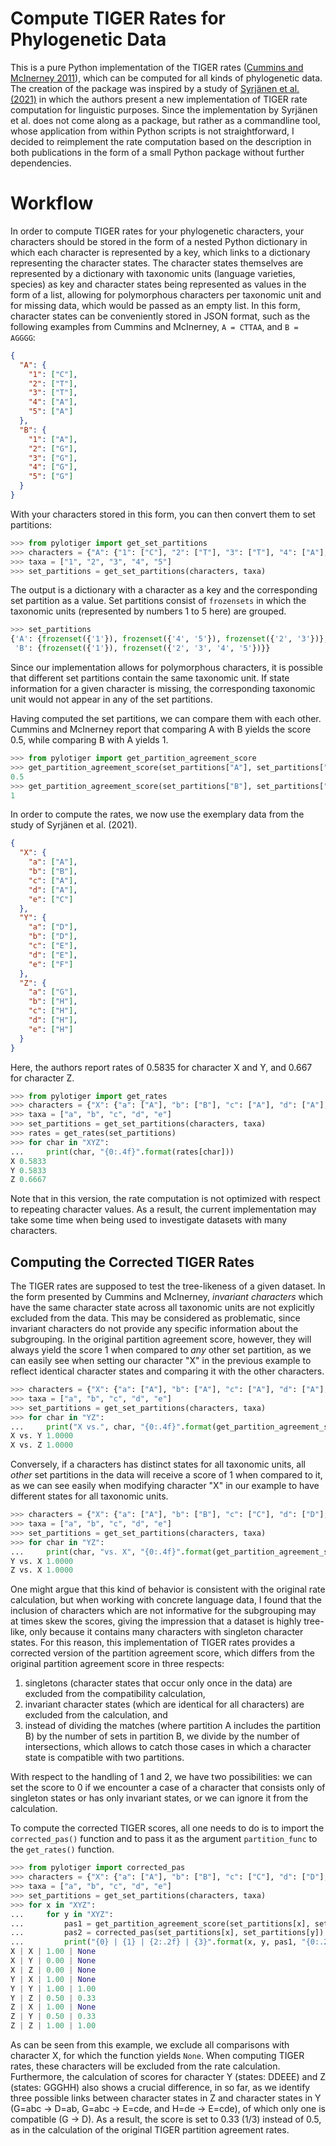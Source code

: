 # Compute TIGER Rates for Phylogenetic Data

This is a pure Python implementation of the TIGER rates ([Cummins and McInerney 2011](https://doi.org/10.1093/sysbio/syr064)), which can be computed for all kinds of phylogenetic data. The creation of the package was inspired by a study of [Syrjänen et al. (2021)](https://doi.org/10.1093/jole/lzab004) in which the authors present a new implementation of TIGER rate computation for linguistic purposes. Since the implementation by Syrjänen et al. does not come along as a package, but rather as a commandline tool, whose application from within Python scripts is not straightforward, I decided to reimplement the rate computation based on the description in both publications in the form of a small Python package without further dependencies.  

# Workflow

In order to compute TIGER rates for your phylogenetic characters, your characters should be stored in the form of a nested Python dictionary in which each character is represented by a key, which links to a dictionary representing the character states. The character states themselves are represented by a dictionary with taxonomic units (language varieties, species) as key and character states being represented as values in the form of a list, allowing for polymorphous characters per taxonomic unit and for missing data, which would be passed as an empty list. In this form, character states can be conveniently stored in JSON format, such as the following examples from Cummins and McInerney, `A = CTTAA`, and `B = AGGGG`:

```json
{
  "A": {
    "1": ["C"],
    "2": ["T"],
    "3": ["T"],
    "4": ["A"],
    "5": ["A"]
  },
  "B": {
    "1": ["A"],
    "2": ["G"],
    "3": ["G"],
    "4": ["G"],
    "5": ["G"]
  }
}
```

With your characters stored in this form, you can then convert them to set partitions:

```python
>>> from pylotiger import get_set_partitions
>>> characters = {"A": {"1": ["C"], "2": ["T"], "3": ["T"], "4": ["A"], "5": ["A"]}, "B": {"1": ["A"], "2": ["G"], "3": ["G"], "4": ["G"], "5": ["G"]}}
>>> taxa = ["1", "2", "3", "4", "5"]
>>> set_partitions = get_set_partitions(characters, taxa)
```

The output is a dictionary with a character as a key and the corresponding set partition as a value. Set partitions consist of `frozensets` in which the taxonomic units (represented by numbers 1 to 5 here) are grouped. 

```python
>>> set_partitions
{'A': {frozenset({'1'}), frozenset({'4', '5'}), frozenset({'2', '3'})},
 'B': {frozenset({'1'}), frozenset({'2', '3', '4', '5'})}}
```

Since our implementation allows for polymorphous characters, it is possible that different set partitions contain the same taxonomic unit. If state information for a given character is missing, the corresponding taxonomic unit would not appear in any of the set partitions.

Having computed the set partitions, we can compare them with each other. Cummins and McInerney report that comparing A with B yields the score 0.5, while comparing B with A yields 1.

```python
>>> from pylotiger import get_partition_agreement_score
>>> get_partition_agreement_score(set_partitions["A"], set_partitions["B"])
0.5
>>> get_partition_agreement_score(set_partitions["B"], set_partitions["A"])
1
```

In order to compute the rates, we now use the exemplary data from the study of Syrjänen et al. (2021).

```json
{
  "X": {
    "a": ["A"],
    "b": ["B"],
    "c": ["A"],
    "d": ["A"],
    "e": ["C"]
  },
  "Y": {
    "a": ["D"],
    "b": ["D"],
    "c": ["E"],
    "d": ["E"],
    "e": ["F"]
  },
  "Z": {
    "a": ["G"],
    "b": ["H"],
    "c": ["H"],
    "d": ["H"],
    "e": ["H"]
  }
}
```

Here, the authors report rates of 0.5835 for character X and Y, and 0.667 for character Z.

```python
>>> from pylotiger import get_rates
>>> characters = {"X": {"a": ["A"], "b": ["B"], "c": ["A"], "d": ["A"], "e": ["C"] }, "Y": {"a": ["D"], "b": ["D"], "c": ["E"], "d": ["E"], "e": ["F"] }, "Z": {"a": ["G"], "b": ["H"], "c": ["H"], "d": ["H"], "e": ["H"]}}
>>> taxa = ["a", "b", "c", "d", "e"]
>>> set_partitions = get_set_partitions(characters, taxa)
>>> rates = get_rates(set_partitions)
>>> for char in "XYZ":
...     print(char, "{0:.4f}".format(rates[char]))
X 0.5833
Y 0.5833
Z 0.6667
```

Note that in this version, the rate computation is not optimized with respect to repeating character values. As a result, the current implementation may take some time when being used to investigate datasets with many characters.

## Computing the Corrected TIGER Rates 

The TIGER rates are supposed to test the tree-likeness of a given dataset. In the form presented by Cummins and McInerney, *invariant characters* which have the same character state across all taxonomic units are not explicitly excluded from the data. This may be considered as problematic, since invariant characters do not provide any specific information about the subgrouping. In the original partition agreement score, however, they will always yield the score 1 when compared to *any* other set partition, as we can easily see when setting our character "X" in the previous example to reflect identical character states and comparing it with the other characters.

```python
>>> characters = {"X": {"a": ["A"], "b": ["A"], "c": ["A"], "d": ["A"], "e": ["A"] }, "Y": {"a": ["D"], "b": ["D"], "c": ["E"], "d": ["E"], "e": ["F"] }, "Z": {"a": ["G"], "b": ["H"], "c": ["H"], "d": ["H"], "e": ["H"]}}
>>> taxa = ["a", "b", "c", "d", "e"]
>>> set_partitions = get_set_partitions(characters, taxa)
>>> for char in "YZ":
...     print("X vs.", char, "{0:.4f}".format(get_partition_agreement_score(set_partitions["X"], set_partitions[char])))
X vs. Y 1.0000
X vs. Z 1.0000
```

Conversely, if a characters has distinct states for all taxonomic units, all *other* set partitions in the data will receive a score of 1 when compared to it, as we can see easily when modifying character "X" in our example to have different states for all taxonomic units.

```python
>>> characters = {"X": {"a": ["A"], "b": ["B"], "c": ["C"], "d": ["D"], "e": ["E"] }, "Y": {"a": ["D"], "b": ["D"], "c": ["E"], "d": ["E"], "e": ["F"] }, "Z": {"a": ["G"], "b": ["H"], "c": ["H"], "d": ["H"], "e": ["H"]}}
>>> taxa = ["a", "b", "c", "d", "e"]
>>> set_partitions = get_set_partitions(characters, taxa)
>>> for char in "YZ":
...     print(char, "vs. X", "{0:.4f}".format(get_partition_agreement_score(set_partitions[char], set_partitions["X"])))
Y vs. X 1.0000
Z vs. X 1.0000
```

One might argue that this kind of behavior is consistent with the original rate calculation, but when working with concrete language data, I found that the inclusion of characters which are not informative for the subgrouping may at times skew the scores, giving the impression that a dataset is highly tree-like, only because it contains many characters with singleton character states. For this reason, this implementation of TIGER rates provides a corrected version of the partition agreement score, which differs from the original partition agreement score in three respects:

1. singletons (character states that occur only once in the data) are excluded from the compatibility calculation,
2. invariant character states (which are identical for all characters) are excluded from the calculation, and
3. instead of dividing the matches (where partition A includes the partition B) by the number of sets in partition B, we divide by the number of intersections, which allows to catch those cases in which a character state is compatible with two partitions.

With respect to the handling of 1 and 2, we have two possibilities: we can set the score to 0 if we encounter a case of a character that consists only of singleton states or has only invariant states, or we can ignore it from the calculation.

To compute the corrected TIGER scores, all one needs to do is to import the `corrected_pas()` function and to pass it as the argument `partition_func` to the `get_rates()` function.

```python
>>> from pylotiger import corrected_pas
>>> characters = {"X": {"a": ["A"], "b": ["B"], "c": ["C"], "d": ["D"], "e": ["E"] }, "Y": {"a": ["D"], "b": ["D"], "c": ["E"], "d": ["E"], "e": ["E"] }, "Z": {"a": ["G"], "b": ["G"], "c": ["G"], "d": ["H"], "e": ["H"]}}
>>> taxa = ["a", "b", "c", "d", "e"]
>>> set_partitions = get_set_partitions(characters, taxa)
>>> for x in "XYZ":
...     for y in "XYZ":
...         pas1 = get_partition_agreement_score(set_partitions[x], set_partitions[y])
...         pas2 = corrected_pas(set_partitions[x], set_partitions[y])
...         print("{0} | {1} | {2:.2f} | {3}".format(x, y, pas1, "{0:.2f}".format(pas2) if pas2 is not None else "None"))
X | X | 1.00 | None
X | Y | 0.00 | None
X | Z | 0.00 | None
Y | X | 1.00 | None
Y | Y | 1.00 | 1.00
Y | Z | 0.50 | 0.33
Z | X | 1.00 | None
Z | Y | 0.50 | 0.33
Z | Z | 1.00 | 1.00
```

As can be seen from this example, we exclude all comparisons with character X, for which the function yields `None`. When computing TIGER rates, these characters will be excluded from the rate calculation. Furthermore, the calculation of scores for character Y (states: DDEEE) and Z (states: GGGHH) also shows a crucial difference, in so far, as we identify three possible links between character states in Z and character states in Y (G=abc → D=ab, G=abc → E=cde, and H=de → E=cde), of which only one is compatible (G → D). As a result, the score is set to 0.33 (1/3) instead of 0.5, as in the calculation of the original TIGER partition agreement rates.


